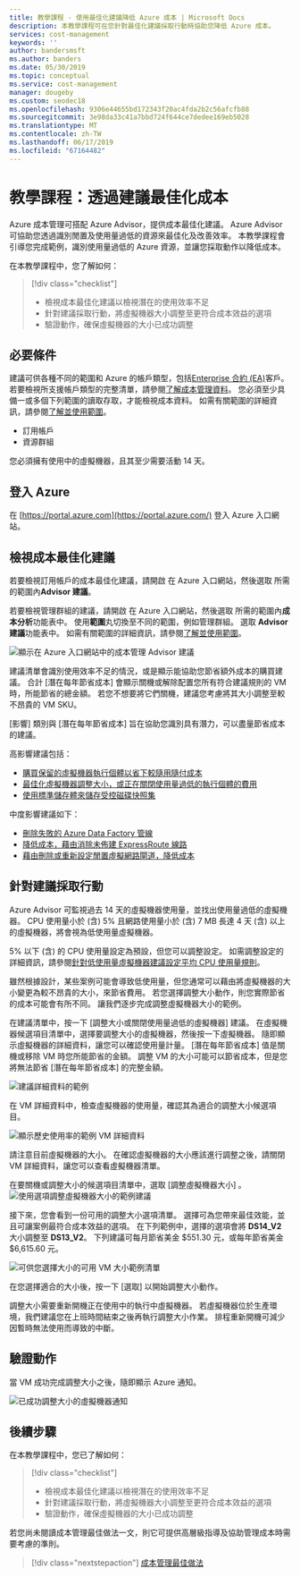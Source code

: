 ```yaml
---
title: 教學課程 - 使用最佳化建議降低 Azure 成本 | Microsoft Docs
description: 本教學課程可在您針對最佳化建議採取行動時協助您降低 Azure 成本。
services: cost-management
keywords: ''
author: bandersmsft
ms.author: banders
ms.date: 05/30/2019
ms.topic: conceptual
ms.service: cost-management
manager: dougeby
ms.custom: seodec18
ms.openlocfilehash: 9306e44655bd172343f20ac4fda2b2c56afcfb88
ms.sourcegitcommit: 3e98da33c41a7bbd724f644ce7dedee169eb5028
ms.translationtype: MT
ms.contentlocale: zh-TW
ms.lasthandoff: 06/17/2019
ms.locfileid: "67164482"
---
```

# <a name="tutorial-optimize-costs-from-recommendations"></a>教學課程：透過建議最佳化成本

Azure 成本管理可搭配 Azure Advisor，提供成本最佳化建議。 Azure Advisor 可協助您透過識別閒置及使用量過低的資源來最佳化及改善效率。 本教學課程會引導您完成範例，識別使用量過低的 Azure 資源，並讓您採取動作以降低成本。

在本教學課程中，您了解如何：

> [!div class="checklist"]
> * 檢視成本最佳化建議以檢視潛在的使用效率不足
> * 針對建議採取行動，將虛擬機器大小調整至更符合成本效益的選項
> * 驗證動作，確保虛擬機器的大小已成功調整

## <a name="prerequisites"></a>必要條件
建議可供各種不同的範圍和 Azure 的帳戶類型，包括[Enterprise 合約 (EA)](https://azure.microsoft.com/pricing/enterprise-agreement/)客戶。 若要檢視所支援帳戶類型的完整清單，請參閱[了解成本管理資料](understand-cost-mgt-data.md)。 您必須至少具備一或多個下列範圍的讀取存取，才能檢視成本資料。 如需有關範圍的詳細資訊，請參閱[了解並使用範圍](understand-work-scopes.md)。

- 訂用帳戶
- 資源群組

您必須擁有使用中的虛擬機器，且其至少需要活動 14 天。

## <a name="sign-in-to-azure"></a>登入 Azure
在 [https://portal.azure.com](https://portal.azure.com/) 登入 Azure 入口網站。

## <a name="view-cost-optimization-recommendations"></a>檢視成本最佳化建議

若要檢視訂用帳戶的成本最佳化建議，請開啟 在 Azure 入口網站，然後選取 所需的範圍內**Advisor 建議**。

若要檢視管理群組的建議，請開啟 在 Azure 入口網站，然後選取 所需的範圍內**成本分析**功能表中。 使用**範圍**丸切換至不同的範圍，例如管理群組。 選取  **Advisor 建議**功能表中。 如需有關範圍的詳細資訊，請參閱[了解並使用範圍](understand-work-scopes.md)。

![顯示在 Azure 入口網站中的成本管理 Advisor 建議](./media/tutorial-acm-opt-recommendations/advisor-recommendations.png)

建議清單會識別使用效率不足的情況，或是顯示能協助您節省額外成本的購買建議。 合計 [潛在每年節省成本]  會顯示關機或解除配置您所有符合建議規則的 VM 時，所能節省的總金額。 若您不想要將它們關機，建議您考慮將其大小調整至較不昂貴的 VM SKU。

[影響]  類別與 [潛在每年節省成本]  旨在協助您識別具有潛力，可以盡量節省成本的建議。

高影響建議包括：
- [購買保留的虛擬機器執行個體以省下較隨用隨付成本](../advisor/advisor-cost-recommendations.md#buy-reserved-virtual-machine-instances-to-save-money-over-pay-as-you-go-costs)
- [最佳化虛擬機器調整大小，或正在關閉使用量過低的執行個體的費用](../advisor/advisor-cost-recommendations.md#optimize-virtual-machine-spend-by-resizing-or-shutting-down-underutilized-instances)
- [使用標準儲存體來儲存受控磁碟快照集](../advisor/advisor-cost-recommendations.md#use-standard-snapshots-for-managed-disks)

中度影響建議如下：
- [刪除失敗的 Azure Data Factory 管線](../advisor/advisor-cost-recommendations.md#delete-azure-data-factory-pipelines-that-are-failing)
- [降低成本，藉由消除未佈建 ExpressRoute 線路](../advisor/advisor-cost-recommendations.md#reduce-costs-by-eliminating-unprovisioned-expressroute-circuits)
- [藉由刪除或重新設定閒置虛擬網路閘道，降低成本](../advisor/advisor-cost-recommendations.md#reduce-costs-by-deleting-or-reconfiguring-idle-virtual-network-gateways)

## <a name="act-on-a-recommendation"></a>針對建議採取行動

Azure Advisor 可監視過去 14 天的虛擬機器使用量，並找出使用量過低的虛擬機器。 CPU 使用量小於 (含) 5% 且網路使用量小於 (含) 7 MB 長達 4 天 (含) 以上的虛擬機器，將會視為低使用量虛擬機器。

5% 以下 (含) 的 CPU 使用量設定為預設，但您可以調整設定。 如需調整設定的詳細資訊，請參閱[針對低使用量虛擬機器建議設定平均 CPU 使用量規則](../advisor/advisor-get-started.md#configure-low-usage-vm-recommendation)。

雖然根據設計，某些案例可能會導致低使用量，但您通常可以藉由將虛擬機器的大小變更為較不昂貴的大小，來節省費用。 若您選擇調整大小動作，則您實際節省的成本可能會有所不同。 讓我們逐步完成調整虛擬機器大小的範例。

在建議清單中，按一下 [調整大小或關閉使用量過低的虛擬機器]  建議。 在虛擬機器候選項目清單中，選擇要調整大小的虛擬機器，然後按一下虛擬機器。 隨即顯示虛擬機器的詳細資料，讓您可以確認使用量計量。 [潛在每年節省成本]  值是關機或移除 VM 時您所能節省的金額。 調整 VM 的大小可能可以節省成本，但是您將無法節省 [潛在每年節省成本] 的完整金額。

![建議詳細資料的範例](./media/tutorial-acm-opt-recommendations/recommendation-details.png)

在 VM 詳細資料中，檢查虛擬機器的使用量，確認其為適合的調整大小候選項目。

![顯示歷史使用率的範例 VM 詳細資料](./media/tutorial-acm-opt-recommendations/vm-details.png)

請注意目前虛擬機器的大小。 在確認虛擬機器的大小應該進行調整之後，請關閉 VM 詳細資料，讓您可以查看虛擬機器清單。

在要關機或調整大小的候選項目清單中，選取 [調整虛擬機器大小]  。
![使用選項調整虛擬機器大小的範例建議](./media/tutorial-acm-opt-recommendations/resize-vm.png)

接下來，您會看到一份可用的調整大小選項清單。 選擇可為您帶來最佳效能，並且可讓案例最符合成本效益的選項。 在下列範例中，選擇的選項會將 **DS14\_V2** 大小調整至 **DS13\_V2**。 下列建議可每月節省美金 $551.30 元，或每年節省美金 $6,615.60 元。

![可供您選擇大小的可用 VM 大小範例清單](./media/tutorial-acm-opt-recommendations/choose-size.png)

在您選擇適合的大小後，按一下 [選取]  以開始調整大小動作。

調整大小需要重新開機正在使用中的執行中虛擬機器。 若虛擬機器位於生產環境，我們建議您在上班時間結束之後再執行調整大小作業。 排程重新開機可減少因暫時無法使用而導致的中斷。

## <a name="verify-the-action"></a>驗證動作

當 VM 成功完成調整大小之後，隨即顯示 Azure 通知。

![已成功調整大小的虛擬機器通知](./media/tutorial-acm-opt-recommendations/resized-notification.png)

## <a name="next-steps"></a>後續步驟

在本教學課程中，您已了解如何：

> [!div class="checklist"]
> * 檢視成本最佳化建議以檢視潛在的使用效率不足
> * 針對建議採取行動，將虛擬機器大小調整至更符合成本效益的選項
> * 驗證動作，確保虛擬機器的大小已成功調整

若您尚未閱讀成本管理最佳做法一文，則它可提供高層級指導及協助管理成本時需要考慮的準則。

> [!div class="nextstepaction"]
> [成本管理最佳做法](cost-mgt-best-practices.md)
